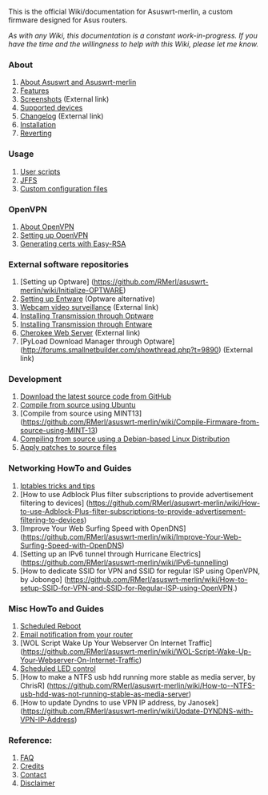 This is the official Wiki/documentation for Asuswrt-merlin, a custom firmware designed for Asus routers.

_As with any Wiki, this documentation is a constant work-in-progress.  If you have the time and the willingness to help with this Wiki, please let me know._

### About
1. [About Asuswrt and Asuswrt-merlin](https://github.com/RMerl/asuswrt-merlin/wiki/About-Asuswrt/)
2. [Features](https://github.com/RMerl/asuswrt-merlin/wiki/Features)
3. [Screenshots](http://www.lostrealm.ca/tower/node/134) (External link)
4. [Supported devices](https://github.com/RMerl/asuswrt-merlin/wiki/Supported-Devices)
5. [Changelog](http://www.lostrealm.ca/asuswrt-merlin/changelog.txt) (External link)
6. [Installation](https://github.com/RMerl/asuswrt-merlin/wiki/Installation)
7. [Reverting](https://github.com/RMerl/asuswrt-merlin/wiki/Reverting/)

### Usage
1. [User scripts](https://github.com/RMerl/asuswrt-merlin/wiki/User-scripts)
2. [JFFS](https://github.com/RMerl/asuswrt-merlin/wiki/JFFS)
3. [Custom configuration files](https://github.com/RMerl/asuswrt-merlin/wiki/Custom-config-files)

### OpenVPN
1. [About OpenVPN](https://github.com/RMerl/asuswrt-merlin/wiki/About-OpenVPN)
2. [Setting up OpenVPN](https://github.com/RMerl/asuswrt-merlin/wiki/Configuring-OpenVPN)
3. [Generating certs with Easy-RSA](https://github.com/RMerl/asuswrt-merlin/wiki/Generating-OpenVPN-keys-using-Easy-RSA)

### External software repositories
1. [Setting up Optware] (https://github.com/RMerl/asuswrt-merlin/wiki/Initialize-OPTWARE)
2. [Setting up Entware](https://github.com/RMerl/asuswrt-merlin/wiki/Entware) (Optware alternative)
3. [Webcam video surveillance](http://forums.smallnetbuilder.com/showthread.php?t=8833) (External link)
4. [Installing Transmission through Optware](https://github.com/RMerl/asuswrt-merlin/wiki/Transmission-through-Optware)
5. [Installing Transmission through Entware](https://github.com/RMerl/asuswrt-merlin/wiki/Installing-Transmission-through-Entware)
6. [Cherokee Web Server](http://forums.smallnetbuilder.com/showthread.php?t=8323) (External link)
7. [PyLoad Download Manager through Optware] (http://forums.smallnetbuilder.com/showthread.php?t=9890) (External link)

### Development
1. [Download the latest source code from GitHub](https://github.com/RMerl/asuswrt-merlin/wiki/Download-the-latest-source-code-from-GitHub)
2. [Compile from source using Ubuntu](https://github.com/RMerl/asuswrt-merlin/wiki/Compile-Firmware-from-source-using-Ubuntu)
3. [Compile from source using MINT13] (https://github.com/RMerl/asuswrt-merlin/wiki/Compile-Firmware-from-source-using-MINT-13)
4. [Compiling from source using a Debian-based Linux Distribution](https://github.com/RMerl/asuswrt-merlin/wiki/Compiling-from-source-using-a-Debian-based-Linux-Distribution)
5. [Apply patches to source files](https://github.com/RMerl/asuswrt-merlin/wiki/Applying-patches-to-source-files)

### Networking HowTo and Guides
1. [Iptables tricks and tips](https://github.com/RMerl/asuswrt-merlin/wiki/Iptables-tips)
2. [How to use Adblock Plus filter subscriptions to provide advertisement filtering to devices] (https://github.com/RMerl/asuswrt-merlin/wiki/How-to-use-Adblock-Plus-filter-subscriptions-to-provide-advertisement-filtering-to-devices)
3. [Improve Your Web Surfing Speed with OpenDNS]
(https://github.com/RMerl/asuswrt-merlin/wiki/Improve-Your-Web-Surfing-Speed-with-OpenDNS)
4. [Setting up an IPv6 tunnel through Hurricane Electrics] (https://github.com/RMerl/asuswrt-merlin/wiki/IPv6-tunnelling)
5. [How to dedicate SSID for VPN and SSID for regular ISP using OpenVPN, by Jobongo] (https://github.com/RMerl/asuswrt-merlin/wiki/How-to-setup-SSID-for-VPN-and-SSID-for-Regular-ISP-using-OpenVPN.)

### Misc HowTo and Guides
1. [Scheduled Reboot](https://github.com/RMerl/asuswrt-merlin/wiki/Scheduled-Reboot)
2. [Email notification from your router](https://github.com/RMerl/asuswrt-merlin/wiki/Sending-Email)
3. [WOL Script Wake Up Your Webserver On Internet Traffic] (https://github.com/RMerl/asuswrt-merlin/wiki/WOL-Script-Wake-Up-Your-Webserver-On-Internet-Traffic)
4. [Scheduled LED control](https://github.com/RMerl/asuswrt-merlin/wiki/Scheduled-LED-control)
5. [How to make a NTFS usb hdd running more stable as media server, by ChrisR] (https://github.com/RMerl/asuswrt-merlin/wiki/How-to--NTFS-usb-hdd-was-not-running-stable-as-media-server)
6. [How to update Dyndns to use VPN IP address, by Janosek] (https://github.com/RMerl/asuswrt-merlin/wiki/Update-DYNDNS-with-VPN-IP-Address)


### Reference:
1. [FAQ](https://github.com/RMerl/asuswrt-merlin/wiki/FAQ)
2. [Credits](https://github.com/RMerl/asuswrt-merlin/wiki/Credits/)
3. [Contact](https://github.com/RMerl/asuswrt-merlin/wiki/Contact/)
4. [Disclaimer](https://github.com/RMerl/asuswrt-merlin/wiki/Disclaimer/)